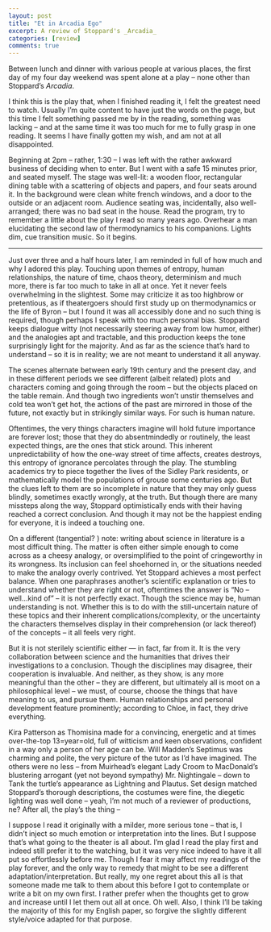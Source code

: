 ```yaml
---
layout: post
title: "Et in Arcadia Ego"
excerpt: A review of Stoppard's _Arcadia_
categories: [review]
comments: true
---
```

Between lunch and dinner with various people at various places, the first day of my four day weekend was spent alone at a play – none other than Stoppard’s _Arcadia_.

I think this is the play that, when I finished reading it, I felt the greatest need to watch. Usually I’m quite content to have just the words on the page, but this time I felt something passed me by in the reading, something was lacking – and at the same time it was too much for me to fully grasp in one reading. It seems I have finally gotten my wish, and am not at all disappointed.

Beginning at 2pm – rather, 1:30 – I was left with the rather awkward business of deciding when to enter. But I went with a safe 15 minutes prior, and seated myself. The stage was well-lit: a wooden floor, rectangular dining table with a scattering of objects and papers, and four seats around it. In the background were clean white french windows, and a door to the outside or an adjacent room. Audience seating was, incidentally, also well-arranged; there was no bad seat in the house. Read the program, try to remember a little about the play I read so many years ago. Overhear a man elucidating the second law of thermodynamics to his companions. Lights dim, cue transition music. So it begins.

***

Just over three and a half hours later, I am reminded in full of how much and why I adored this play. Touching upon themes of entropy, human relationships, the nature of time, chaos theory, determinism and much more, there is far too much to take in all at once. Yet it never feels overwhelming in the slightest. Some may criticize it as too highbrow or pretentious, as if theatergoers should first study up on thermodynamics or the life of Byron – but I found it was all accessibly done and no such thing is required, though perhaps I speak with too much personal bias. Stoppard keeps dialogue witty (not necessarily steering away from low humor, either) and the analogies apt and tractable, and this production keeps the tone surprisingly light for the majority. And as far as the science that’s hard to understand – so it is in reality; we are not meant to understand it all anyway.

The scenes alternate between early 19th century and the present day, and in these different periods we see different (albeit related) plots and characters coming and going through the room – but the objects placed on the table remain. And though two ingredients won’t unstir themselves and cold tea won’t get hot, the actions of the past are mirrored in those of the future, not exactly but in strikingly similar ways. For such is human nature.

Oftentimes, the very things characters imagine will hold future importance are forever lost; those that they do absentmindedly or routinely, the least expected things, are the ones that stick around. This inherent unpredictability of how the one-way street of time affects, creates destroys, this entropy of ignorance percolates through the play. The stumbling academics try to piece together the lives of the Sidley Park residents, or mathematically model the populations of grouse some centuries ago. But the clues left to them are so incomplete in nature that they may only guess blindly, sometimes exactly wrongly, at the truth. But though there are many missteps along the way, Stoppard optimistically ends with their having reached a correct conclusion. And though it may not be the happiest ending for everyone, it is indeed a touching one.

On a different (tangential? ) note: writing about science in literature is a most difficult thing. The matter is often either simple enough to come across as a cheesy analogy, or oversimplified to the point of cringeworthy in its wrongness. Its inclusion can feel shoehorned in, or the situations needed to make the analogy overly contrived. Yet Stoppard achieves a most perfect balance. When one paraphrases another’s scientific explanation or tries to understand whether they are right or not, oftentimes the answer is “No – well…kind of” – it is not perfectly exact. Though the science may be, human understanding is not. Whether this is to do with the still-uncertain nature of these topics and their inherent complications/complexity, or the uncertainty the characters themselves display in their comprehension (or lack thereof) of the concepts – it all feels very right.

But it is not sterilely scientific either — in fact, far from it. It is the very collaboration between science and the humanities that drives their investigations to a conclusion. Though the disciplines may disagree, their cooperation is invaluable. And neither, as they show, is any more meaningful than the other – they are different, but ultimately all is moot on a philosophical level – we must, of course, choose the things that have meaning to us, and pursue them. Human relationships and personal development feature prominently; according to Chloe, in fact, they drive everything.

Kira Patterson as Thomisina made for a convincing, energetic and at times over-the-top 13=year=old, full of witticism and keen observations, confident in a way only a person of her age can be. Will Madden’s Septimus was charming and polite, the very picture of the tutor as I’d have imagined. The others were no less – from Muirhead’s elegant Lady Croom to MacDonald’s blustering arrogant (yet not beyond sympathy) Mr. Nightingale – down to Tank the turtle’s appearance as Lightning and Plautus. Set design matched Stoppard’s thorough descriptions, the costumes were fine, the diegetic lighting was well done – yeah, I’m not much of a reviewer of productions, ne? After all, the play’s the thing –

I suppose I read it originally with a milder, more serious tone – that is, I didn’t inject so much emotion or interpretation into the lines. But I suppose that’s what going to the theater is all about. I’m glad I read the play first and indeed still prefer it to the watching, but it was very nice indeed to have it all put so effortlessly before me. Though I fear it may affect my readings of the play forever, and the only way to remedy that might to be see a different adaptation/interpretation. But really, my one regret about this all is that someone made me talk to them about this before I got to contemplate or write a bit on my own first. I rather prefer when the thoughts get to grow and increase until I let them out all at once. Oh well. Also, I think I’ll be taking the majority of this for my English paper, so forgive the slightly different style/voice adapted for that purpose.

